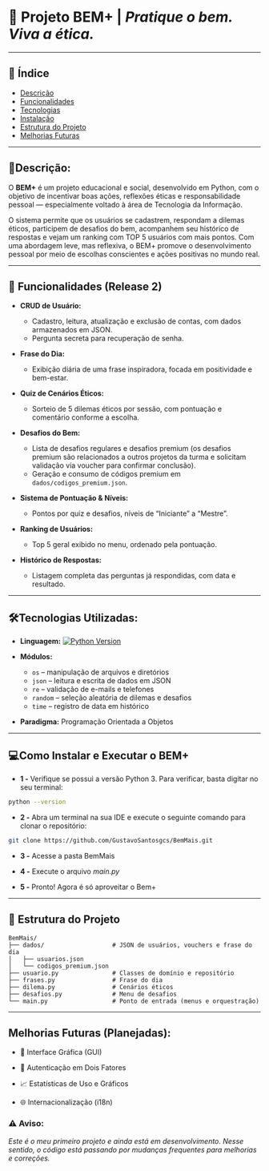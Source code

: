 # 🧠 **Projeto BEM+ | _Pratique o bem. Viva a ética._** 
---

## 📑 **Índice**
- [Descrição](#descrição)
- [Funcionalidades](#funcionalidades-release-2)
- [Tecnologias](#tecnologias-utilizadas)
- [Instalação](#como-instalar-e-executar-o-bem)
- [Estrutura do Projeto](#estrutura-do-projeto)
- [Melhorias Futuras](#melhorias-futuras-planejadas)
---

##   📌**Descrição:**

O **BEM+** é um projeto educacional e social, desenvolvido em Python, com o objetivo de incentivar boas ações, reflexões éticas e responsabilidade pessoal — especialmente voltado à área de Tecnologia da Informação.

O sistema permite que os usuários se cadastrem, respondam a dilemas éticos, participem de desafios do bem, acompanhem seu histórico de respostas e vejam um ranking com TOP 5 usuários com mais pontos. Com uma abordagem leve, mas reflexiva, o BEM+ promove o desenvolvimento pessoal por meio de escolhas conscientes e ações positivas no mundo real.

---
## 🚀 **Funcionalidades (Release 2)**

- **CRUD de Usuário:**  
  - Cadastro, leitura, atualização e exclusão de contas, com dados armazenados em JSON.  
  - Pergunta secreta para recuperação de senha.

- **Frase do Dia:**  
  - Exibição diária de uma frase inspiradora, focada em positividade e bem-estar.

- **Quiz de Cenários Éticos:**  
  - Sorteio de 5 dilemas éticos por sessão, com pontuação e comentário conforme a escolha.  

- **Desafios do Bem:**  
  - Lista de desafios regulares e desafios premium (os desafios premium são relacionados a outros projetos da turma e solicitam validação via voucher para confirmar conclusão).  
  - Geração e consumo de códigos premium em `dados/codigos_premium.json`.

- **Sistema de Pontuação & Níveis:**  
  - Pontos por quiz e desafios, níveis de “Iniciante” a “Mestre”.

- **Ranking de Usuários:**  
  - Top 5 geral exibido no menu, ordenado pela pontuação.

- **Histórico de Respostas:**  
  - Listagem completa das perguntas já respondidas, com data e resultado.

---
## 🛠️**Tecnologias Utilizadas:**

- **Linguagem:** [![Python Version](https://img.shields.io/badge/python-3.10+-blue)](https://www.python.org/)

- **Módulos:**  
  - `os` – manipulação de arquivos e diretórios  
  - `json` – leitura e escrita de dados em JSON  
  - `re` – validação de e-mails e telefones  
  - `random` – seleção aleatória de dilemas e desafios  
  - `time` – registro de data em histórico  

- **Paradigma:** Programação Orientada a Objetos 
 
---
##  💻**Como Instalar e Executar o BEM+**

- **1 -** Verifique se possui a versão Python 3.
  Para verificar, basta digitar no seu terminal: 
```bash
python --version
```  
- **2 -** Abra um terminal na sua IDE e execute o seguinte comando para clonar o repositório:

```bash
git clone https://github.com/GustavoSantosgcs/BemMais.git
```

- **3 -** Acesse a pasta BemMais

- **4 -** Execute o arquivo *main.py*

- **5 -** Pronto! Agora é só aproveitar o Bem+

---
## 📁 **Estrutura do Projeto**
```
BemMais/
├── dados/                   # JSON de usuários, vouchers e frase do dia
│   ├── usuarios.json
│   └── codigos_premium.json
├── usuario.py               # Classes de domínio e repositório
├── frases.py                # Frase do dia
├── dilema.py                # Cenários éticos
├── desafios.py              # Menu de desafios
└── main.py                  # Ponto de entrada (menus e orquestração)
```
---
## **Melhorias Futuras (Planejadas):**

- 🎨 Interface Gráfica (GUI)

- 🔐 Autenticação em Dois Fatores

- 📈 Estatísticas de Uso e Gráficos

- 🌐 Internacionalização (i18n)


### ⚠️ **Aviso:**
 *Este é o meu primeiro projeto e ainda está em desenvolvimento. Nesse sentido, o código está passando por mudanças frequentes para melhorias e correções.*